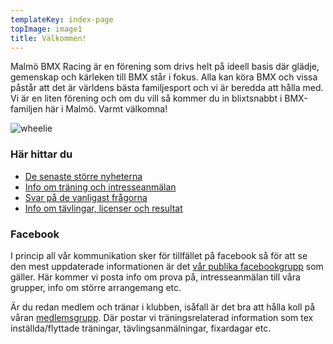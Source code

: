 ```yaml
---
templateKey: index-page
topImage: image1
title: Välkommen!
---
```



Malmö BMX Racing är en förening som drivs helt på ideell basis där glädje, gemenskap och kärleken till BMX står i fokus. Alla kan köra BMX och vissa påstår att det är världens bästa familjesport och vi är beredda att hålla med. Vi är en liten förening och om du vill så kommer du in blixtsnabbt i BMX-familjen här i Malmö. Varmt välkomna!  

![wheelie](/img/wheelie.jpg#right)

### Här hittar du

* [De senaste större nyheterna](/blog)  
* [Info om träning och intresseanmälan](/traning)  
* [Svar på de vanligast frågorna](/faq)  
* [Info om tävlingar, licenser och resultat](/tavling)  

### Facebook
I princip all vår kommunikation sker för tillfället på facebook så för att se den mest uppdaterade informationen är det [vår publika facebookgrupp](https://www.facebook.com/groups/malmobmx) som gäller. Här kommer vi posta info om prova på, intresseanmälan till våra grupper, info om större arrangemang etc.  

Är du redan medlem och tränar i klubben, isåfall är det bra att hålla koll på våran [medlemsgrupp](https://www.facebook.com/groups/malmobmxmedlemmar). Där postar vi träningsrelaterad information som tex inställda/flyttade träningar, tävlingsanmälningar, fixardagar etc.  
